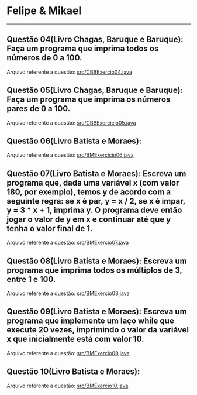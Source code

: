 # Felipe & Mikael
---

## Questão 04(Livro Chagas, Baruque e Baruque): Faça um programa que imprima todos os números de 0 a 100.
Arquivo referente a questão: [src/CBBExercio04.java](CBBExercio04.java)

## Questão 05(Livro Chagas, Baruque e Baruque): Faça um programa que imprima os números pares de 0 a 100.
Arquivo referente a questão: [src/CBBExercicio05.java](CBBExercio05.java)

## Questão 06(Livro Batista e Moraes):
Arquivo referente a questão: [src/BMExercicio06.java](BMExercicio06.java)

## Questão 07(Livro Batista e Moraes): Escreva um programa que, dada uma variável x (com valor 180, por exemplo), temos y de acordo com a seguinte regra: se x é par, y = x / 2, se x é impar, y = 3 * x + 1, imprima y. O programa deve então jogar o valor de y em x e continuar até que y tenha o valor final de 1.
Arquivo referente a questão: [src/BMExercio07.java](BMExercio07.java)

## Questão 08(Livro Batista e Moraes): Escreva um programa que imprima todos os múltiplos de 3, entre 1 e 100.
Arquivo referente a questão: [src/BMExercio08.java](BMExercio08.java)

## Questão 09(Livro Batista e Moraes): Escreva um programa que implemente um laço while que execute 20 vezes, imprimindo o valor da variável x que inicialmente está com valor 10.
Arquivo referente a questão: [src/BMExercio09.java](BMExercio09.java)

## Questão 10(Livro Batista e Moraes):
Arquivo referente a questão: [src/BMExercio10.java](BMExercio10.java)
